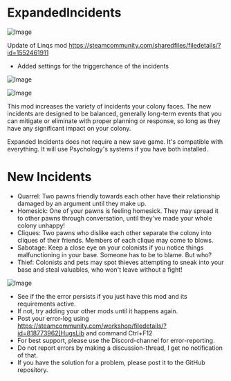# ExpandedIncidents

![Image](https://i.imgur.com/buuPQel.png)

Update of Linqs mod
https://steamcommunity.com/sharedfiles/filedetails/?id=1552461911

- Added settings for the triggerchance of the incidents

![Image](https://i.imgur.com/pufA0kM.png)

	
![Image](https://i.imgur.com/Z4GOv8H.png)


This mod increases the variety of incidents your colony faces. The new incidents are designed to be balanced, generally long-term events that you can mitigate or eliminate with proper planning or response, so long as they have any significant impact on your colony.
	
Expanded Incidents does not require a new save game. It's compatible with everything. It will use Psychology's systems if you have both installed.

# New Incidents

- Quarrel: Two pawns friendly towards each other have their relationship damaged by an argument until they make up.
- Homesick: One of your pawns is feeling homesick. They may spread it to other pawns through conversation, until they've made your whole colony unhappy!
- Cliques: Two pawns who dislike each other separate the colony into cliques of their friends. Members of each clique may come to blows.
- Sabotage: Keep a close eye on your colonists if you notice things malfunctioning in your base. Someone has to be to blame. But who?
- Thief: Colonists and pets may spot thieves attempting to sneak into your base and steal valuables, who won't leave without a fight!


![Image](https://i.imgur.com/PwoNOj4.png)



-  See if the the error persists if you just have this mod and its requirements active.
-  If not, try adding your other mods until it happens again.
-  Post your error-log using https://steamcommunity.com/workshop/filedetails/?id=818773962]HugsLib and command Ctrl+F12
-  For best support, please use the Discord-channel for error-reporting.
-  Do not report errors by making a discussion-thread, I get no notification of that.
-  If you have the solution for a problem, please post it to the GitHub repository.





